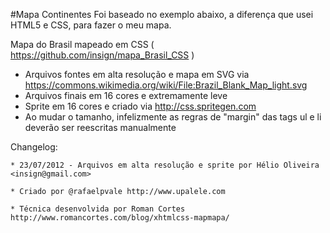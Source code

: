 #Mapa Continentes
Foi baseado no exemplo abaixo, a diferença que usei HTML5 e CSS, para fazer o meu mapa. 


Mapa do Brasil mapeado em CSS ( https://github.com/insign/mapa_Brasil_CSS )
- Arquivos fontes em alta resolução e mapa em SVG via https://commons.wikimedia.org/wiki/File:Brazil_Blank_Map_light.svg
- Arquivos finais em 16 cores e extremamente leve
- Sprite em 16 cores e criado via http://css.spritegen.com
- Ao mudar o tamanho, infelizmente as regras de "margin" das tags ul e li deverão ser reescritas manualmente

Changelog:

	* 23/07/2012 - Arquivos em alta resolução e sprite por Hélio Oliveira <insign@gmail.com>

    * Criado por @rafaelpvale http://www.upalele.com

    * Técnica desenvolvida por Roman Cortes
    http://www.romancortes.com/blog/xhtmlcss-mapmapa/
